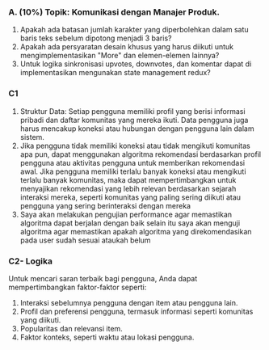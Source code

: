 ### A. (10%) Topik: Komunikasi dengan Manajer Produk.
1. Apakah ada batasan jumlah karakter yang diperbolehkan dalam satu baris teks sebelum dipotong menjadi 3 baris?
2. Apakah ada persyaratan desain khusus yang harus diikuti untuk mengimplementasikan "More" dan elemen-elemen lainnya?
3. Untuk logika sinkronisasi upvotes, downvotes, dan komentar dapat di implementasikan mengunakan state management redux?

### C1
1. Struktur Data:
Setiap pengguna memiliki profil yang berisi informasi pribadi dan daftar komunitas yang mereka ikuti.
Data pengguna juga harus mencakup koneksi atau hubungan dengan pengguna lain dalam sistem.
2. Jika pengguna tidak memiliki koneksi atau tidak mengikuti komunitas apa pun, dapat menggunakan algoritma rekomendasi berdasarkan profil pengguna atau aktivitas pengguna untuk memberikan rekomendasi awal.
Jika pengguna memiliki terlalu banyak koneksi atau mengikuti terlalu banyak komunitas, maka dapat mempertimbangkan untuk menyajikan rekomendasi yang lebih relevan berdasarkan sejarah interaksi mereka, seperti komunitas yang paling sering diikuti atau pengguna yang sering berinteraksi dengan mereka
3. Saya akan melakukan pengujian performance agar memastikan algoritma dapat berjalan dengan baik selain itu saya akan menguji algoritma agar memastikan apakah algoritma yang direkomendasikan pada user sudah sesuai ataukah belum

### C2- Logika
Untuk mencari saran terbaik bagi pengguna, Anda dapat mempertimbangkan faktor-faktor seperti:
1. Interaksi sebelumnya pengguna dengan item atau pengguna lain.
2. Profil dan preferensi pengguna, termasuk informasi seperti komunitas yang diikuti.
3. Popularitas dan relevansi item.
4. Faktor konteks, seperti waktu atau lokasi pengguna.
